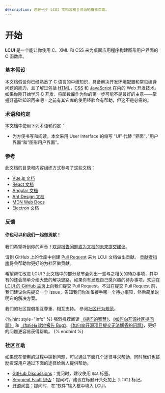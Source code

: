 ```yaml
---
description: 这是一个 LCUI 文档及相关资源的概览页面。
---
```


# 开始

**LCUI** 是一个能让你使用 C、XML 和 CSS 来为桌面应用程序构建图形用户界面的 C 函数库。

### 基本假设 <a id="assumptions"></a>

 本文档假设你已经熟悉了  C 语言的中级知识，具备解决开发环境配置和常见编译问题的能力，且了解过包括  [HTML](https://developer.mozilla.org/docs/Learn/HTML/Introduction_to_HTML)，[CSS](https://developer.mozilla.org/docs/Learn/CSS/First_steps) 和 [JavaScript](https://developer.mozilla.org/en-US/docs/Web/JavaScript/A_re-introduction_to_JavaScript) 在内的 Web 开发技术。如果你刚开始学习 C 开发，将函数库作为你的第一步可能不是最好的主意——掌握好基础知识再来吧！之前有其它库的使用经验会有帮助，但这不是必需的。

### 术语和约定

本文档中使用下列术语和约定：

* 为方便书写和阅读，本文采用 User Interface 的缩写 "UI" 代替 ”界面“、”用户界面“和"图形用户界面"。

### 参考

此文档的目录和内容组织方式参考了这些文档：

* [Vue.js 文档](https://cn.vuejs.org/v2/guide/index.html)
* [React 文档](https://react.docschina.org/docs/getting-started.html)
* [Angular 文档](https://angular.cn/docs)
* [Ant Design 文档](https://ant.design/docs/react/introduce-cn)
* [MDN Web Docs](https://developer.mozilla.org/zh-CN/docs/learn)
* [Electron 文档](http://www.electronjs.org/docs/tutorial/quick-start)

### 反馈 <a id="&#x5982;&#x4F55;&#x8D21;&#x732E;"></a>

#### 你也可以和我们一起做贡献！ <a id="you-can-sit-with-us"></a>

我们希望听到你的声音！[欢迎报告问题或为文档的未来提交建议](https://github.com/lc-ui/lcui-guide/issues/new)。

请到 GitHub 上的仓库中创建 [Pull Request](https://github.com/lc-ui/lcui-guide/pulls) 来为 LCUI 文档做出贡献。 [贡献者指南](https://github.com/lc-soft/LCUI/blob/master/CONTRIBUTING.md)将会帮助你更好的为社区做贡献。

希望帮忙改进 LCUI？此文档中的部分章节会列出一些与之相关的待办事项，其中有的还会简单介绍大致的解决思路，如果你有发现自己感兴趣的待办事项，欢迎在 [LCUI 的 GitHub 主页](https://github.com/lc-soft/LCUI)上向我们提交 Pull Request。不过在提交 Pull Request 前，我们建议你先提交一个 Issue，告知我们你准备接手哪一个待办事项，然后简单说明它的解决方案。

我们的社区提倡相互尊重、相互支持。 参阅[社区行为规范](https://github.com/lc-soft/LCUI/blob/master/CODE_OF_CONDUCT.md)。

{% hint style="info" %}
强烈推荐阅读 [《提问的智慧》](https://github.com/ryanhanwu/How-To-Ask-Questions-The-Smart-Way)、[《如何向开源社区提问题》](https://github.com/seajs/seajs/issues/545) 和 [《如何有效地报告 Bug》](http://www.chiark.greenend.org.uk/~sgtatham/bugs-cn.html)、[《如何向开源项目提交无法解答的问题》](https://zhuanlan.zhihu.com/p/25795393)，更好的问题更容易获得帮助。
{% endhint %}

### 社区互助 <a id="&#x793E;&#x533A;&#x4E92;&#x52A9;"></a>

如果您在使用的过程中碰到问题，可以通过下面几个途径寻求帮助，同时我们也鼓励资深用户通过下面的途径给新人提供帮助。

* [GitHub Discussions](https://github.com/lc-soft/LCUI/discussions)：提问时，建议使用 `Q&A` 标签。
* [Segment Fault 思否](https://segmentfault.com/)：提问时，建议在标题开头处加上 `[LCUI]` 标记。
* [开源问答](https://www.oschina.net/question/ask)：提问时，在“软件”输入框中填入 LCUI。





